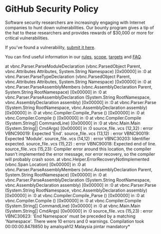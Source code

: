 # GitHub Security Policy

Software security researchers are increasingly engaging with Internet companies to hunt down vulnerabilities. Our bounty program gives a tip of the hat to these researchers and provides rewards of $30,000 or more for critical vulnerabilities.

If you’ve found a vulnerability, [submit it here](https://hackerone.com/github).

You can find useful information in our [rules](https://bounty.github.com/#rules), [scope](https://bounty.github.com/#scope), [targets](https://bounty.github.com/#scope) and [FAQ](https://bounty.github.com/#faqs).

  at vbnc.Parser.ParseModuleDeclaration (vbnc.ParsedObject Parent, vbnc.Attributes Attributes, System.String Namespace) [0x00000] in <ec1be1cad86348049d07975e9b7f88a2>:0 
  at vbnc.Parser.ParseTypeDeclaration (vbnc.ParsedObject Parent, vbnc.Attributes Attributes, System.String Namespace) [0x00000] in <ec1be1cad86348049d07975e9b7f88a2>:0 
  at vbnc.Parser.ParseAssemblyMembers (vbnc.AssemblyDeclaration Parent, System.String RootNamespace) [0x00000] in <ec1be1cad86348049d07975e9b7f88a2>:0 
  at vbnc.Parser.ParseAssemblyDeclaration (System.String RootNamespace, vbnc.AssemblyDeclaration assembly) [0x00000] in <ec1be1cad86348049d07975e9b7f88a2>:0 
  at vbnc.Parser.Parse (System.String RootNamespace, vbnc.AssemblyDeclaration assembly) [0x00000] in <ec1be1cad86348049d07975e9b7f88a2>:0 
  at vbnc.Compiler.Compile_Parse () [0x00000] in <ec1be1cad86348049d07975e9b7f88a2>:0 
  at vbnc.Compiler.Compile () [0x00000] in <ec1be1cad86348049d07975e9b7f88a2>:0 
  at vbnc.Compiler.Compile (System.String[] CommandLine) [0x00000] in <ec1be1cad86348049d07975e9b7f88a2>:0 
  at vbnc.Main.Main (System.String[] CmdArgs) [0x00000] in <ec1be1cad86348049d07975e9b7f88a2>:0 
source_file..vcs (12,32) : error VBNC90019: Expected 'End'.
source_file..vcs (13,12) : error VBNC90019: Expected 'Module'.
source_file..vcs (14,12) : error VBNC30203: Identifier expected.
source_file..vcs (15,22) : error VBNC90018: Expected end of line.
source_file..vcs (15,23): Compiler error around this location, the compiler hasn't implemented the error message, nor error recovery, so the compiler will probably crash soon.
  at vbnc.Helper.ErrorRecoveryNotImplemented (vbnc.Span Location) [0x00000] in <ec1be1cad86348049d07975e9b7f88a2>:0 
  at vbnc.Parser.ParseAssemblyMembers (vbnc.AssemblyDeclaration Parent, System.String RootNamespace) [0x00000] in <ec1be1cad86348049d07975e9b7f88a2>:0 
  at vbnc.Parser.ParseAssemblyDeclaration (System.String RootNamespace, vbnc.AssemblyDeclaration assembly) [0x00000] in <ec1be1cad86348049d07975e9b7f88a2>:0 
  at vbnc.Parser.Parse (System.String RootNamespace, vbnc.AssemblyDeclaration assembly) [0x00000] in <ec1be1cad86348049d07975e9b7f88a2>:0 
  at vbnc.Compiler.Compile_Parse () [0x00000] in <ec1be1cad86348049d07975e9b7f88a2>:0 
  at vbnc.Compiler.Compile () [0x00000] in <ec1be1cad86348049d07975e9b7f88a2>:0 
  at vbnc.Compiler.Compile (System.String[] CommandLine) [0x00000] in <ec1be1cad86348049d07975e9b7f88a2>:0 
  at vbnc.Main.Main (System.String[] CmdArgs) [0x00000] in <ec1be1cad86348049d07975e9b7f88a2>:0 
source_file..vcs (15,23) : error VBNC30623: 'End Namespace' must be preceded by a matching 'Namespace'.
There were 10 errors and 0 warnings.
Compilation took 00:00:00.8478850 by amalsyah12
 Malaysia pintar mandatory*
